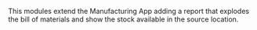 This modules extend the Manufacturing App adding a report that explodes
the bill of materials and show the stock available in the source
location.
